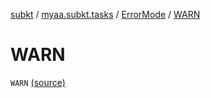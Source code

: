 [subkt](../../index.md) / [myaa.subkt.tasks](../index.md) / [ErrorMode](index.md) / [WARN](./-w-a-r-n.md)

# WARN

`WARN` [(source)](https://github.com/Myaamori/SubKt/blob/0.1.10/src/main/kotlin/myaa/subkt/tasks/asstasks.kt#L75)